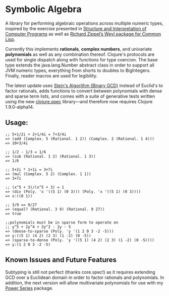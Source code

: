# Symbolic Algebra

A library for performing algebraic operations across multiple numeric types, inspired by the exercise presented in [Structure and Interpretation of Computer Programs](https://mitpress.mit.edu/sicp/) as well as [Richard Zippel’s Weyl package for Common Lisp](http://www.cs.cornell.edu/rz/computer-algebra.html). 

Currently this implements **rationals**, **complex numbers**, and univariate **polynomials** as well as any combination thereof. Clojure's protocols are used for single dispatch along with functions for type coercion. The base type extends the java.lang.Number abstract class in order to support all JVM numeric types, everything from shorts to doubles to BigIntegers. Finally, reader macros are used for legibility.

The latest update uses [Stein's Algorithm (Binary GCD)](https://en.wikipedia.org/wiki/Binary_GCD_algorithm) instead of Euclid's to factor rationals,  adds functions to convert between polynomials with dense and sparse term lists, and comes with a suite of generative tests written using the new [clojure.spec](http://clojure.org/about/spec) library—and therefore now requires Clojure 1.9.0-alpha14.

## Usage:

```
;; 5+1/2i + 2+1/4i = 7+3/4i
=> (add (Complex. 5 (Rational. 1 2)) (Complex. 2 (Rational. 1 4)))
=> 10+3/4i
```
```
;; 1/2 - 1/3 = 1/6
=> (sub (Rational. 1 2) (Rational. 1 3))
=> 1/6
```
```
;; 5+2i * 1+1i = 3+7i
=> (mul (Complex. 5 2) (Complex. 1 1))
=> 3+7i
```
```
;; (x^5 + 3)/(x^5 + 3) = 1
=> (div (Poly. 'x '((5 1) (0 3))) (Poly. 'x '((5 1) (0 3))))
=> x:((0 1))
```
```
;; 3/9 == 9/27
=> (equal? (Rational. 3 9) (Rational. 9 27))
=> true
```
```
;;polynomials must be in sparse form to operate on
;; y^5 + 2y^4 + 3y^2 - 2y - 5
=> (dense-to-sparse (Poly. 'y '(1 2 0 3 -2 -5)))
=> y:((5 1) (4 2) (2 3) (1 -2) (0 -5))
=> (sparse-to-dense (Poly. 'y '((5 1) (4 2) (2 3) (1 -2) (0 -5))))
=> y:(1 2 0 3 -2 -5)
```

## Known Issues and Future Features

Subtyping is still not perfect (thanks core.spec!) as it requires extending GCD over a Euclidean domain in order to factor rationals and polynomials. In addition, the next version will allow multivariate polynomials for use with my [Power Series](https://github.com/Sophia-Gold/power-series.clj) package.